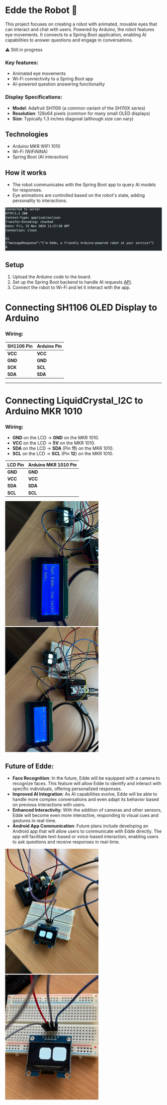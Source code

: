 # Edde the Robot :robot:

This project focuses on creating a robot with animated, movable eyes that can interact and chat with users. Powered by Arduino, the robot features eye movements. It connects to a Spring Boot application, enabling AI capabilities to answer questions and engage in conversations.

:warning: Still in progress

### Key features:
- Animated eye movements
- Wi-Fi connectivity to a Spring Boot app
- AI-powered question answering functionality

### Display Specifications:
- **Model**: Adafruit SH1106 (a common variant of the SH110X series)
- **Resolution**: 128x64 pixels (common for many small OLED displays)
- **Size**: Typically 1.3 inches diagonal (although size can vary)


## Technologies
- Arduino MKR WIFI 1010
- Wi-Fi (WiFiNINA)
- Spring Boot (AI interaction)

## How it works
- The robot communicates with the Spring Boot app to query AI models for responses.
- Eye animations are controlled based on the robot's state, adding personality to interactions.
<img src="https://github.com/tinrupcic5/edde-robot-arduino/blob/main/images/edde%20message.png" alt="Response" width="600"/>

## Setup
1. Upload the Arduino code to the board.
2. Set up the Spring Boot backend to handle AI requests [API](https://github.com/tinrupcic5/edde-rest-api).
3. Connect the robot to Wi-Fi and let it interact with the app.

# Connecting SH1106 OLED Display to Arduino

### Wiring:
| SH1106 Pin | Arduino Pin     |
|------------|-----------------|
| **VCC**    |  **VCC**        |
| **GND**    |  **GND**        |
| **SCK**    |  **SCL**        |
| **SDA**    |  **SDA**        |


---

# Connecting LiquidCrystal_I2C to Arduino MKR 1010

### Wiring:
- **GND** on the LCD → **GND** on the MKR 1010.
- **VCC** on the LCD → **5V** on the MKR 1010.
- **SDA** on the LCD → **SDA** (Pin **11**) on the MKR 1010.
- **SCL** on the LCD → **SCL** (Pin **12**) on the MKR 1010.

| LCD Pin      | Arduino MKR 1010 Pin |
|--------------|-----------------------|
| **GND**      | **GND**               |
| **VCC**      | **VCC**               |
| **SDA**      | **SDA**               |
| **SCL**      | **SCL**               |

<img src="https://github.com/tinrupcic5/edde-robot-arduino/blob/lcd-update/images/WhatsApp%20Image%202024-11-15%20at%2016.07.40.jpeg" alt="Arduino" width="300"/>
<img src="https://github.com/tinrupcic5/edde-robot-arduino/blob/lcd-update/images/WhatsApp%20Image%202024-11-15%20at%2016.07.41.jpeg" alt="Arduino" width="300"/>


## Future of Edde:
- **Face Recognition**: In the future, Edde will be equipped with a camera to recognize faces. This feature will allow Edde to identify and interact with specific individuals, offering personalized responses.
- **Improved AI Integration**: As AI capabilities evolve, Edde will be able to handle more complex conversations and even adapt its behavior based on previous interactions with users.
- **Enhanced Interactivity**: With the addition of cameras and other sensors, Edde will become even more interactive, responding to visual cues and gestures in real-time.
- **Android App Communication**: Future plans include developing an Android app that will allow users to communicate with Edde directly. The app will facilitate text-based or voice-based interaction, enabling users to ask questions and receive responses in real-time.

<img src="https://github.com/tinrupcic5/edde-robot-arduino/blob/main/images/edde1.jpeg" alt="Arduino" width="300"/>
<img src="https://github.com/tinrupcic5/edde-robot-arduino/blob/main/images/edde2.jpeg" alt="Edde Eyes" width="300"/>



